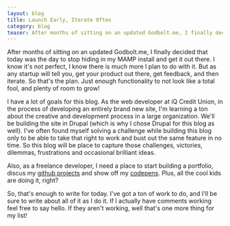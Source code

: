 ```yaml
---
layout: blog
title: Launch Early, Iterate Often
category: blog
teaser: After months of sitting on an updated Godbolt.me, I finally decided that today was the day to stop hiding in my MAMP install and get it out there. I know it's not perfect, I know there is much more I plan to do with it. But as any startup will tell you, get your product out there, get feedback, and then iterate. So that's the plan. Just enough functionality to not look like a total fool, and plenty of room to grow!
---
```

After months of sitting on an updated Godbolt.me, I finally decided that today was the day to stop hiding in my MAMP install and get it out there. I know it's not perfect, I know there is much more I plan to do with it. But as any startup will tell you, get your product out there, get feedback, and then iterate. So that's the plan. Just enough functionality to not look like a total fool, and plenty of room to grow!

I have a lot of goals for this blog. As the web developer at iQ Credit Union, in the process of developing an entirely brand new site, I'm learning a ton about the creative and development process in a large organization. We'll be building the site in Drupal (which is why I chose Drupal for this blog as well). I've often found myself solving a challenge while building this blog only to be able to take that right to work and bust out the same feature in no time. So this blog will be place to capture those challenges, victories, dilemmas, frustrations and occasional brilliant ideas.

Also, as a freelance developer, I need a place to start building a portfolio, discus my <a href="http://www.github.com/micahgodbolt">github projects</a> and show off my <a href="http://codepen.io/micahgodbolt">codepens</a>. Plus, all the cool kids are doing it, right?

So, that's enough to write for today. I've got a ton of work to do, and I'll be sure to write about all of it as I do it. If I actually have comments working feel free to say hello. If they aren't working, well that's one more thing for my list!
